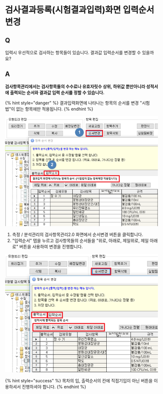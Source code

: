 # 검사결과등록\(시험결과입력\)화면 입력순서 변경



## Q

입력시 우선적으로 검사하는 항목들이 있습니다. 결과값 입력순서를 변경할 수 있을까요?

## A

**검사항목관리에서는 검사항목들의 수수료나 유효자릿수 상위, 하위값 뿐만아니라 성적서에 출력되는 순서와 결과값 입력 순서를 정할 수 있습니다.**

{% hint style="danger" %}
결과입력화면에 나타나는 항목의 순서를 변경 "시험법"이 없는 항목에만 적용됩니다.
{% endhint %}

![&#xAC80;&#xC0AC;&#xD56D;&#xBAA9;&#xAD00;&#xB9AC;2.0&#xD654;&#xBA74;&#xC758; &#xC21C;&#xC11C;&#xBCC0;&#xACBD; &#xD654;&#xBA74;](../../.gitbook/assets/18.png)

1. 측정 / 분석관리의 검사항목관리2.0 화면에서 순서변경 버튼을 클릭합니다.
2. "입력순서" 탭을 누르고 검사항목들의 순서들을 "위로, 아래로, 제일위로, 제일 아래로" 버튼을 사용하여 변경을 진행합니다.

![&#xCD9C;&#xB825;&#xC21C;&#xC11C; &#xBCC0;&#xACBD; &#xD654;&#xBA74;](../../.gitbook/assets/17%20%286%29.png)

{% hint style="success" %}
목차의 입, 출력순서의 칸에 직접기입이 아닌 버튼을 이용하셔서 진행하셔야 합니다.
{% endhint %}

